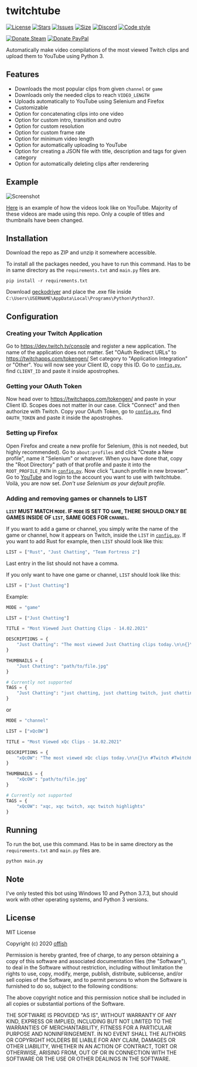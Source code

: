 # twitchtube
[![License](https://img.shields.io/github/license/offish/twitchtube.svg)](https://github.com/offish/twitchtube/blob/master/LICENSE)
[![Stars](https://img.shields.io/github/stars/offish/twitchtube.svg)](https://github.com/offish/twitchtube/stargazers)
[![Issues](https://img.shields.io/github/issues/offish/twitchtube.svg)](https://github.com/offish/twitchtube/issues)
[![Size](https://img.shields.io/github/repo-size/offish/twitchtube.svg)](https://github.com/offish/twitchtube)
[![Discord](https://img.shields.io/discord/467040686982692865?color=7289da&label=Discord&logo=discord)](https://discord.gg/t8nHSvA)
[![Code style](https://img.shields.io/badge/code%20style-black-000000.svg)](https://github.com/psf/black)

[![Donate Steam](https://img.shields.io/badge/donate-steam-green.svg)](https://steamcommunity.com/tradeoffer/new/?partner=293059984&token=0-l_idZR)
[![Donate PayPal](https://img.shields.io/badge/donate-paypal-blue.svg)](https://www.paypal.me/0ffish)

Automatically make video compilations of the most viewed Twitch clips and upload them to YouTube using Python 3. 

## Features
* Downloads the most popular clips from given `channel` or `game`
* Downloads only the needed clips to reach `VIDEO_LENGTH`
* Uploads automatically to YouTube using Selenium and Firefox
* Customizable
* Option for concatenating clips into one video 
* Option for custom intro, transition and outro
* Option for custom resolution
* Option for custom frame rate
* Option for minimum video length
* Option for automatically uploading to YouTube
* Option for creating a JSON file with title, description and tags for given category
* Option for automatically deleting clips after renderering

## Example
![Screenshot](https://user-images.githubusercontent.com/30203217/103347433-4e5a7400-4a97-11eb-833a-0f5d59b0cd7e.png)

[Here](https://www.youtube.com/channel/UCd0wttXr03lIcTLv38U5d-w) is an example of how the videos look like on YouTube. Majority of these videos are made using
this repo. Only a couple of titles and thumbnails have been changed.

## Installation
Download the repo as ZIP and unzip it somewhere accessible.

To install all the packages needed, you have to run this command. Has to be in same directory as the `requirements.txt` and `main.py` files are.

```
pip install -r requirements.txt 
```

Download [geckodriver](https://github.com/mozilla/geckodriver/releases) and place the .exe file inside `C:\Users\USERNAME\AppData\Local\Programs\Python\Python37`.

## Configuration
### Creating your Twitch Application
Go to https://dev.twitch.tv/console and register a new application.
The name of the application does not matter. Set "OAuth Redirect URLs" to https://twitchapps.com/tokengen/
Set category to "Application Integration" or "Other". 
You will now see your Client ID, copy this ID.
Go to [`config.py`](twitchtube/config.py), find `CLIENT_ID` and paste it inside apostrophes.

### Getting your OAuth Token
Now head over to https://twitchapps.com/tokengen/ and paste in your Client ID.
Scopes does not matter in our case. Click "Connect" and then authorize with Twitch.
Copy your OAuth Token, go to [`config.py`](twitchtube/config.py), find `OAUTH_TOKEN` and paste it inside the apostrophes.

### Setting up Firefox
Open Firefox and create a new profile for Selenium, (this is not needed, but highly recommended). Go to `about:profiles` and click "Create a New profile", name it "Selenium" or whatever. When you have done that, copy the "Root Directory" path of that profile and paste it into the `ROOT_PROFILE_PATH` in [`config.py`](twitchtube/config.py). Now click "Launch profile in new browser". Go to [YouTube](https://youtube.com) and login to the account you want to use with twitchtube. Voilà, you are now set. 
*Don't use Selenium as your default profile.* 

### Adding and removing games or channels to LIST
**`LIST` MUST MATCH `MODE`. IF `MODE` IS SET TO `GAME`, THERE SHOULD ONLY BE GAMES INSIDE OF `LIST`, SAME GOES FOR `CHANNEL`.**

If you want to add a game or channel, you simply write the name of the game or channel, how it appears on Twitch, inside the `LIST` in [`config.py`](twitchtube/config.py).
If you want to add Rust for example, then `LIST` should look like this:

```python
LIST = ["Rust", "Just Chatting", "Team Fortress 2"]
```

Last entry in the list should not have a comma.

If you only want to have one game or channel, `LIST` should look like this:

```python
LIST = ["Just Chatting"]
```

Example:

```python
MODE = "game"

LIST = ["Just Chatting"]

TITLE = "Most Viewed Just Chatting Clips - 14.02.2021"

DESCRIPTIONS = {
    "Just Chatting": "The most viewed Just Chatting clips today.\n\n{}\n #Twitch #TwitchHighlights #Just Chatting"
}

THUMBNAILS = {
    "Just Chatting": "path/to/file.jpg"
}

# Currently not supported
TAGS = {
    "Just Chatting": "just chatting, just chatting twitch, just chatting twitch highlights"
}
```

or

```python
MODE = "channel"

LIST = ["xQcOW"]

TITLE = "Most Viewed xQc Clips - 14.02.2021"

DESCRIPTIONS = {
    "xQcOW": "The most viewed xQc clips today.\n\n{}\n #Twitch #TwitchHighlights #xQcOW"
}

THUMBNAILS = {
    "xQcOW": "path/to/file.jpg"
}

# Currently not supported
TAGS = {
    "xQcOW": "xqc, xqc twitch, xqc twitch highlights"
}
```

## Running
To run the bot, use this command. Has to be in same directory as the  `requirements.txt` and `main.py` files are.

```
python main.py
``` 

## Note
I've only tested this bot using Windows 10 and Python 3.7.3, but should work with other operating systems, and Python 3 versions.

## License
MIT License

Copyright (c) 2020 [offish](https://offi.sh)

Permission is hereby granted, free of charge, to any person obtaining a copy
of this software and associated documentation files (the "Software"), to deal
in the Software without restriction, including without limitation the rights
to use, copy, modify, merge, publish, distribute, sublicense, and/or sell
copies of the Software, and to permit persons to whom the Software is
furnished to do so, subject to the following conditions:

The above copyright notice and this permission notice shall be included in all
copies or substantial portions of the Software.

THE SOFTWARE IS PROVIDED "AS IS", WITHOUT WARRANTY OF ANY KIND, EXPRESS OR
IMPLIED, INCLUDING BUT NOT LIMITED TO THE WARRANTIES OF MERCHANTABILITY,
FITNESS FOR A PARTICULAR PURPOSE AND NONINFRINGEMENT. IN NO EVENT SHALL THE
AUTHORS OR COPYRIGHT HOLDERS BE LIABLE FOR ANY CLAIM, DAMAGES OR OTHER
LIABILITY, WHETHER IN AN ACTION OF CONTRACT, TORT OR OTHERWISE, ARISING FROM,
OUT OF OR IN CONNECTION WITH THE SOFTWARE OR THE USE OR OTHER DEALINGS IN THE
SOFTWARE.
